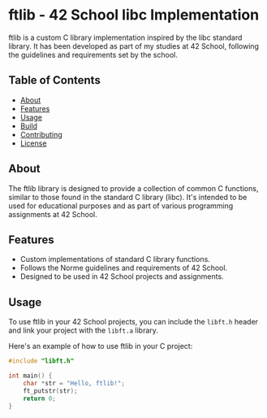 # ftlib - 42 School libc Implementation

ftlib is a custom C library implementation inspired by the libc standard library. It has been developed as part of my studies at 42 School, following the guidelines and requirements set by the school.

## Table of Contents

- [About](#about)
- [Features](#features)
- [Usage](#usage)
- [Build](#build)
- [Contributing](#contributing)
- [License](#license)

## About

The ftlib library is designed to provide a collection of common C functions, similar to those found in the standard C library (libc). It's intended to be used for educational purposes and as part of various programming assignments at 42 School.

## Features

- Custom implementations of standard C library functions.
- Follows the Norme guidelines and requirements of 42 School.
- Designed to be used in 42 School projects and assignments.

## Usage

To use ftlib in your 42 School projects, you can include the `libft.h` header and link your project with the `libft.a` library.

Here's an example of how to use ftlib in your C project:

```c
#include "libft.h"

int main() {
    char *str = "Hello, ftlib!";
    ft_putstr(str);
    return 0;
}
